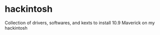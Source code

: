 hackintosh
==========

Collection of drivers, softwares, and kexts to install 10.9 Maverick on my hackintosh
